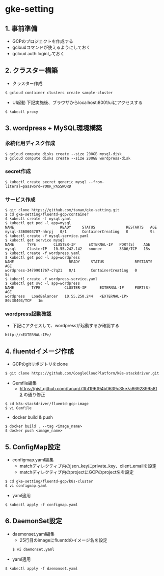 # gke-setting

## 1. 事前準備
* GCPのプロジェクトを作成する
* gcloudコマンドが使えるようにしておく
* gcloud auth loginしておく

## 2. クラスター構築
* クラスター作成
```
$ gcloud container clusters create sample-cluster
```

* UI起動
  下記実施後、ブラウザからlocalhost:8001/uiにアクセスする
```
$ kubectl proxy
```

## 3. wordpress + MySQL環境構築
### 永続化用ディスク作成
```
$ gcloud compute disks create --size 200GB mysql-disk
$ gcloud compute disks create --size 200GB wordpress-disk
```

### secret作成
```
$ kubectl create secret generic mysql --from-literal=password=YOUR_PASSWORD
```

### サービス作成
```
$ git clone https://github.com/tanan/gke-setting.git
$ cd gke-setting/fluentd-gcp/container
$ kubectl create -f mysql.yaml
$ kubectl get pod -l app=mysql
NAME                     READY     STATUS              RESTARTS   AGE
mysql-3368603707-nhrpj   0/1       ContainerCreating   0          9s
$ kubectl create -f mysql-service.yaml
$ kubectl get service mysql
NAME      TYPE        CLUSTER-IP      EXTERNAL-IP   PORT(S)    AGE
mysql     ClusterIP   10.55.242.142   <none>        3306/TCP   15s
$ kubectl create -f wordpress.yaml
$ kubectl get pod -l app=wordpress
NAME                         READY     STATUS              RESTARTS   AGE
wordpress-3479901767-c7q21   0/1       ContainerCreating   0          5s
$ kubectl create -f wordpress-service.yaml
$ kubectl get svc -l app=wordpress
NAME        TYPE           CLUSTER-IP      EXTERNAL-IP     PORT(S)        AGE
wordpress   LoadBalancer   10.55.250.244   <EXTERNAL-IP>   80:30403/TCP   1m
```
### wordpress起動確認
* 下記にアクセスして、wordpressが起動するか確認する
```
http://<EXTERNAL-IP>/
```

## 4. fluentdイメージ作成
* GCPのgitリポジトリをclone
```
$ git clone https://github.com/GoogleCloudPlatform/k8s-stackdriver.git
```
* Gemfile編集
  * https://gist.github.com/tanan/73bf196f94b0639c35e7a86928995813 の通り修正
```
$ cd k8s-stackdriver/fluentd-gcp-image
$ vi Gemfile
```
* docker build & push
```
$ docker build . --tag <image_name>
$ docker push <image_name>
```

## 5. ConfigMap設定
* configmap.yaml編集
  * matchディレクティブ内のjson_keyにprivate_key、client_emailを設定
  * matchディレクティブ内のprojectにGCPのproject名を設定

```
$ cd gke-setting/fluentd-gcp/k8s-cluster
$ vi configmap.yaml
```
* yaml適用
```
$ kubectl apply -f configmap.yaml
```

## 6. DaemonSet設定
* daemonset.yaml編集
  * 25行目のimageにfluentdのイメージ名を設定
  ```
  $ vi daemonset.yaml
  ```
* yaml適用
```
$ kubectl apply -f daemonset.yaml
```
